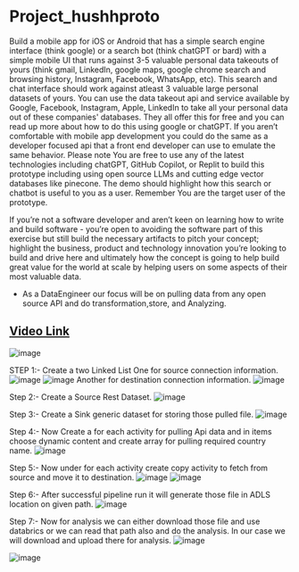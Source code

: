 # Project_hushhproto

Build a mobile app for iOS or Android that has a simple search engine interface (think google) or a search bot (think chatGPT or bard) with a simple mobile UI that runs against 3-5 valuable personal data takeouts of yours (think gmail, LinkedIn, google maps, google chrome search and browsing history, Instagram, Facebook, WhatsApp, etc). This search and chat interface should work against atleast 3 valuable large personal datasets of yours. You can use the data takeout api and service available by Google, Facebook, Instagram, Apple, LinkedIn to take all your personal data out of these companies' databases. They all offer this for free and you can read up more about how to do this using google or chatGPT. If you aren’t comfortable with mobile app development you could do the same as a developer focused api that a front end developer can use to emulate the same behavior.
Please note You are free to use any of the latest technologies including chatGPT, GitHub Copilot, or Replit to build this prototype including using open source LLMs and cutting edge vector databases like pinecone. The demo should highlight how this search or chatbot is useful to you as a user.
Remember You are the target user of the prototype.

If you’re not a software developer and aren’t keen on learning how to write and build software - you’re open to avoiding the software part of this exercise but still build the necessary artifacts to pitch your concept; highlight the business, product and technology innovation you’re looking to build and drive here and ultimately how the concept is going to help build great value for the world at scale by helping users on some aspects of their most valuable data.

- As a DataEngineer our focus will be on pulling data from any open source API and do transformation,store, and Analyzing.
## [Video Link](https://www.youtube.com/watch?v=JaByuFZXEkg)
  
![image](https://github.com/utsavsingh22/Project_hushhproto/assets/60449352/6d7a3cb7-4f38-4996-a984-af68a5b4fd65)


STEP 1:- Create a two Linked List 
One for source connection information.
![image](https://github.com/utsavsingh22/Project_hushhproto/assets/60449352/601f7912-c963-4e75-bbbe-5b323cd36fed)
![image](https://github.com/utsavsingh22/Project_hushhproto/assets/60449352/4d45a76a-6106-41b8-bcef-c7fbe36ff397)
Another for destination connection information.
![image](https://github.com/utsavsingh22/Project_hushhproto/assets/60449352/a2a341e7-03e4-486e-8f7d-04a6beed29ab)


Step 2:- Create a Source Rest Dataset.
![image](https://github.com/utsavsingh22/Project_hushhproto/assets/60449352/d9f1297e-e909-4706-9a56-1efcb7e602fb)

Step 3:- Create a Sink generic dataset for storing those pulled file.
![image](https://github.com/utsavsingh22/Project_hushhproto/assets/60449352/483f48d6-d0a4-4554-802e-1d1fbaefa025)

Step 4:- Now Create a for each activity for pulling Api data and in items choose dynamic content and create array for pulling required country name.
![image](https://github.com/utsavsingh22/Project_hushhproto/assets/60449352/b94c8cee-6d96-476f-acd5-29d6f83e2351)

Step 5:- Now under for each activity create copy activity to fetch from source and move it to destination.
![image](https://github.com/utsavsingh22/Project_hushhproto/assets/60449352/ffc57988-d634-4c1e-99bd-8f882eea0f08)
![image](https://github.com/utsavsingh22/Project_hushhproto/assets/60449352/77f0232e-0ded-4c92-9634-2261216b5018)

Step 6:- After successful pipeline run it will generate those file in ADLS location on given path.
![image](https://github.com/utsavsingh22/Project_hushhproto/assets/60449352/0eb8dc68-456d-48b0-b9c2-d13bdc419097)

Step 7:- Now for analysis we can either download those file and use databrics or we can read that path also and do the analysis. In our case we will download and upload there for analysis.
![image](https://github.com/utsavsingh22/Project_hushhproto/assets/60449352/d50b2740-35ed-46ec-a8b4-05f83f3c9bed)


![image](https://github.com/utsavsingh22/Project_hushhproto/assets/60449352/13fa8548-57f3-4965-a2fd-e4b02304fb16)
